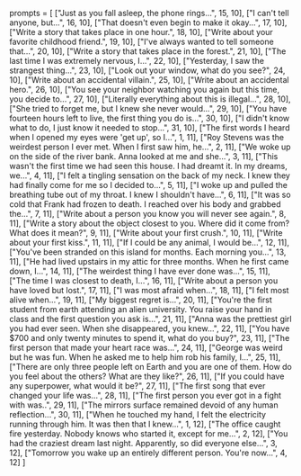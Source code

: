prompts = [
  ["Just as you fall asleep, the phone rings...", 15, 10],
  ["I can't tell anyone, but...", 16, 10],
  ["That doesn't even begin to make it okay...", 17, 10],
  ["Write a story that takes place in one hour.", 18, 10],
  ["Write about your favorite childhood friend.", 19, 10],
  ["I've always wanted to tell someone that...", 20, 10],
  ["Write a story that takes place in the forest.", 21, 10],
  ["The last time I was extremely nervous, I...", 22, 10],
  ["Yesterday, I saw the strangest thing...", 23, 10],
  ["Look out your window, what do you see?", 24, 10],
  ["Write about an accidental villain.", 25, 10],
  ["Write about an accidental hero.", 26, 10],
  ["You see your neighbor watching you again but this time, you decide to...", 27, 10],
  ["Literally everything about this is illegal...", 28, 10],
  ["She tried to forget me, but I knew she never would...", 29, 10],
  ["You have fourteen hours left to live, the first thing you do is...", 30, 10],
  ["I didn't know what to do, I just know it needed to stop...", 31, 10],
  ["The first words I heard when I opened my eyes were 'get up', so I...", 1, 11],
  ["Roy Stevens was the weirdest person I ever met. When I first saw him, he...", 2, 11],
  ["We woke up on the side of the river bank. Anna looked at me and she...", 3, 11],
  ["This wasn't the first time we had seen this house. I had dreamt it. In my dreams, we...", 4, 11],
  ["I felt a tingling sensation on the back of my neck.  I knew they had finally come for me so I decided to...", 5, 11],
  ["I woke up and pulled the breathing tube out of my throat. I knew I shouldn't have...", 6, 11],
  ["It was so cold that Frank had frozen to death. I reached over his body and grabbed the...", 7, 11],
  ["Write about a person you know you will never see again.", 8, 11],
  ["Write a story about the object closest to you. Where did it come from? What does it mean?", 9, 11],
  ["Write about your first crush.", 10, 11],
  ["Write about your first kiss.", 11, 11],
  ["If I could be any animal, I would be...", 12, 11],
  ["You've been stranded on this island for months. Each morning you...", 13, 11],
  ["He had lived upstairs in my attic for three months. When he first came down, I...", 14, 11],
  ["The weirdest thing I have ever done was...", 15, 11],
  ["The time I was closest to death, I...", 16, 11],
  ["Write about a person you have loved but lost.", 17, 11],
  ["I was most afraid when...", 18, 11],
  ["I felt most alive when...", 19, 11],
  ["My biggest regret is...", 20, 11],
  ["You're the first student from earth attending an alien university. You raise your hand in class and the first question you ask is...", 21, 11],
  ["Anna was the prettiest girl you had ever seen.  When she disappeared, you knew...", 22, 11],
  ["You have $700 and only twenty minutes to spend it, what do you buy?", 23, 11],
  ["The first person that made your heart race was...", 24, 11],
  ["George was weird but he was fun. When he asked me to help him rob his family, I...", 25, 11],
  ["There are only three people left on Earth and you are one of them. How do you feel about the others? What are they like?", 26, 11],
  ["If you could have any superpower, what would it be?", 27, 11],
  ["The first song that ever changed your life was...", 28, 11],
  ["The first person you ever got in a fight with was..", 29, 11],
  ["The mirrors surface remained devoid of any human reflection...", 30, 11],
  ["When he touched my hand, I felt the electricity running through him. It was then that I knew...", 1, 12],
  ["The office caught fire yesterday. Nobody knows who started it, except for me...", 2, 12],
  ["You had the craziest dream last night. Apparently, so did everyone else...", 3, 12],
  ["Tomorrow you wake up an entirely different person.  You're now...", 4, 12]
]
